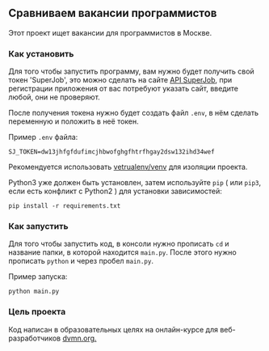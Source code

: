 ## Сравниваем вакансии программистов

Этот проект ищет вакансии для программистов в Москве.

### Как установить
Для того чтобы запустить программу, вам нужно будет получить свой токен 'SuperJob', это можно сделать на сайте [API SuperJob](https://api.superjob.ru), при регистрации приложения от вас потребуют указать сайт, введите любой, они не проверяют. 

После получения токена нужно будет создать файл `.env`, в нём сделать переменную и положить в неё токен.

Пример `.env` файла:
```
SJ_TOKEN=dw13jhfgfdufimcjhbwofghgfhtrfhgay2dsw132ihd34wef
```

Рекомендуется использовать [vetrualenv/venv](https://pypi.org/project/python-dotenv/0.9.1/) для изоляции проекта.

Python3 уже должен быть установлен,
затем используйте `pip` ( или `pip3`, если есть конфликт с Python2 ) для установки зависимостей:
```
pip install -r requirements.txt
```

### Как запустить 
Для того чтобы запустить код, в консоли нужно прописать `cd` и название папки, в которой находится `main.py`. После этого нужно прописать `python` и через пробел `main.py`.

Пример запуска:
```
python main.py
```

### Цель проекта
Код написан в образовательных целях на онлайн-курсе для веб-разработчиков [dvmn.org.](https://dvmn.org)

